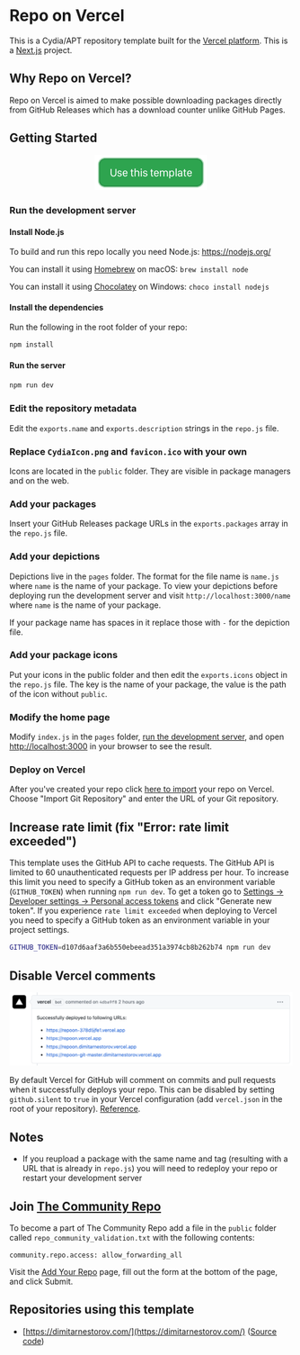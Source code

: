 # Repo on Vercel

This is a Cydia/APT repository template built for the [Vercel platform](https://vercel.com/). This is a [Next.js](https://nextjs.org/) project.

## Why Repo on Vercel?

Repo on Vercel is aimed to make possible downloading packages directly from GitHub Releases which has a download counter unlike GitHub Pages.

## Getting Started

<p align="center"><a href="https://github.com/dimitarnestorov/RepoOnVercel/generate"><img width="200" src=".vscode/Button.png" alt="Use this template"></a></p>

### Run the development server

#### Install Node.js

To build and run this repo locally you need Node.js: https://nodejs.org/

You can install it using [Homebrew](https://brew.sh/) on macOS: `brew install node`

You can install it using [Chocolatey](https://chocolatey.org/) on Windows: `choco install nodejs`

#### Install the dependencies

Run the following in the root folder of your repo:

```sh
npm install
```

#### Run the server

```bash
npm run dev
```

### Edit the repository metadata

Edit the `exports.name` and `exports.description` strings in the `repo.js` file.

### Replace `CydiaIcon.png` and `favicon.ico` with your own

Icons are located in the `public` folder. They are visible in package managers and on the web.

### Add your packages

Insert your GitHub Releases package URLs in the `exports.packages` array in the `repo.js` file.

### Add your depictions

Depictions live in the `pages` folder. The format for the file name is `name.js` where `name` is the name of your package. To view your depictions before deploying run the development server and visit `http://localhost:3000/name` where `name` is the name of your package.

If your package name has spaces in it replace those with `-` for the depiction file.

### Add your package icons

Put your icons in the public folder and then edit the `exports.icons` object in the `repo.js` file. The key is the name of your package, the value is the path of the icon without `public`.

### Modify the home page

Modify `index.js` in the `pages` folder, [run the development server](#run-the-development-server), and open [http://localhost:3000](http://localhost:3000) in your browser to see the result.

### Deploy on Vercel

After you've created your repo click [here to import](https://vercel.com/import) your repo on Vercel. Choose "Import Git Repository" and enter the URL of your Git repository.

## Increase rate limit (fix "Error: rate limit exceeded")

This template uses the GitHub API to cache requests. The GitHub API is limited to 60 unauthenticated requests per IP address per hour. To increase this limit you need to specify a GitHub token as an environment variable (`GITHUB_TOKEN`) when running `npm run dev`. To get a token go to [Settings -> Developer settings -> Personal access tokens](https://github.com/settings/tokens) and click "Generate new token". If you experience `rate limit exceeded` when deploying to Vercel you need to specify a GitHub token as an environment variable in your project settings.

```sh
GITHUB_TOKEN=d107d6aaf3a6b550ebeead351a3974cb8b262b74 npm run dev
```

## Disable Vercel comments

<p align="center"><img src=".vscode/VercelComment.png" width="836" alt="Vercel comment example"></p>

By default Vercel for GitHub will comment on commits and pull requests when it successfully deploys your repo. This can be disabled by setting `github.silent` to `true` in your Vercel configuration (add `vercel.json` in the root of your repository). [Reference](https://vercel.com/docs/configuration#git-integrations/github-silent).

## Notes

-   If you reupload a package with the same name and tag (resulting with a URL that is already in `repo.js`) you will need to redeploy your repo or restart your development server

## Join [The Community Repo](https://repo.community/)

To become a part of The Community Repo add a file in the `public` folder called `repo_community_validation.txt` with the following contents:

```
community.repo.access: allow_forwarding_all
```

Visit the [Add Your Repo](https://repo.community/add) page, fill out the form at the bottom of the page, and click Submit.

## Repositories using this template

-   [https://dimitarnestorov.com/](https://dimitarnestorov.com/) ([Source code](https://github.com/dimitarnestorov/website))
